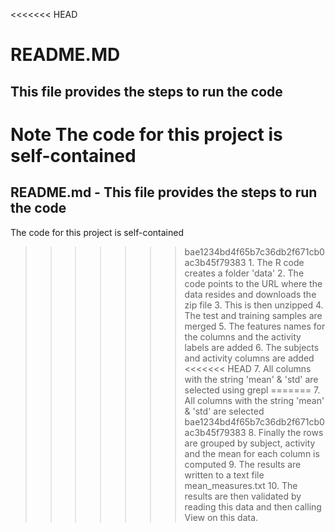 <<<<<<< HEAD
# README.MD
## This file provides the steps to run the code

**Note** 
        The code for this project is self-contained
=======
## README.md - This file provides the steps to run the code
The code for this project is self-contained

>>>>>>> bae1234bd4f65b7c36db2f671cb0ac3b45f79383
	1. The R code creates a folder 'data'
	2. The code points to the URL where the data resides and downloads the zip file
	3. This is then unzipped
	4. The test and training samples are merged
	5. The features names for the columns and the activity labels are added
	6. The subjects and activity columns are added
<<<<<<< HEAD
	7. All columns with the string 'mean' & 'std' are selected using grepl
=======
	7. All columns with the string 'mean' & 'std' are selected 
>>>>>>> bae1234bd4f65b7c36db2f671cb0ac3b45f79383
	8. Finally the rows are grouped by subject, activity and the mean for each column is computed
	9. The results are written to a text file  mean_measures.txt
	10. The results are then validated by reading this data and then calling View on this data.